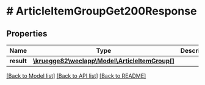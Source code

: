 # # ArticleItemGroupGet200Response

## Properties

Name | Type | Description | Notes
------------ | ------------- | ------------- | -------------
**result** | [**\kruegge82\weclapp\Model\ArticleItemGroup[]**](ArticleItemGroup.md) |  | [optional]

[[Back to Model list]](../../README.md#models) [[Back to API list]](../../README.md#endpoints) [[Back to README]](../../README.md)
